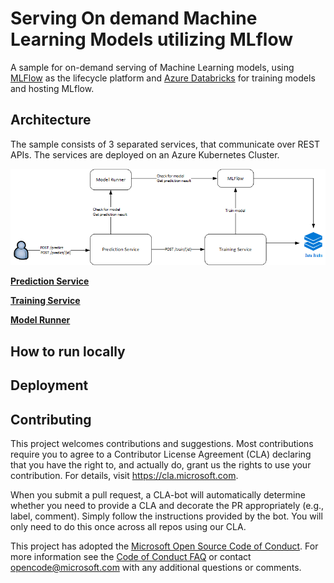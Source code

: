 # Serving On demand Machine Learning Models utilizing MLflow

A sample for on-demand serving of Machine Learning models, using [MLFlow](https://docs.azuredatabricks.net/applications/mlflow/index.html) as the lifecycle platform and [Azure Databricks](https://docs.azuredatabricks.net/getting-started/index.html) for training models and hosting MLflow.

## Architecture

The sample consists of 3 separated services, that communicate over REST APIs. The services are deployed on an Azure Kubernetes Cluster.

![Architecture Diagram](images/architecture.png)

**[Prediction Service](prediction/README.md)**

**[Training Service](training/README.md)**

**[Model Runner](model-runner/README.md)**

## How to run locally

## Deployment

## Contributing

This project welcomes contributions and suggestions. Most contributions require you to agree to a
Contributor License Agreement (CLA) declaring that you have the right to, and actually do, grant us
the rights to use your contribution. For details, visit https://cla.microsoft.com.

When you submit a pull request, a CLA-bot will automatically determine whether you need to provide
a CLA and decorate the PR appropriately (e.g., label, comment). Simply follow the instructions
provided by the bot. You will only need to do this once across all repos using our CLA.

This project has adopted the [Microsoft Open Source Code of Conduct](https://opensource.microsoft.com/codeofconduct/).
For more information see the [Code of Conduct FAQ](https://opensource.microsoft.com/codeofconduct/faq/) or
contact [opencode@microsoft.com](mailto:opencode@microsoft.com) with any additional questions or comments.
